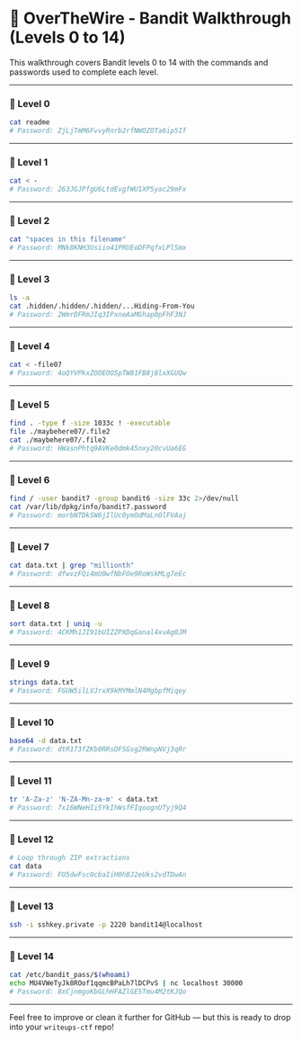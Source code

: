
# 🧠 OverTheWire - Bandit Walkthrough (Levels 0 to 14)

This walkthrough covers Bandit levels 0 to 14 with the commands and passwords used to complete each level.

---

### 🔐 Level 0
```bash
cat readme
# Password: ZjLjTmM6FvvyRnrb2rfNWOZOTa6ip5If
```

---

### 🔐 Level 1
```bash
cat < -
# Password: 263JGJPfgU6LtdEvgfWU1XP5yac29mFx
```

---

### 🔐 Level 2
```bash
cat "spaces in this filename"
# Password: MNk8KNH3Usiio41PRUEoDFPqfxLPlSmx
```

---

### 🔐 Level 3
```bash
ls -a
cat .hidden/.hidden/.hidden/...Hiding-From-You
# Password: 2WmrDFRmJIq3IPxneAaMGhap0pFhF3NJ
```

---

### 🔐 Level 4
```bash
cat < -file07
# Password: 4oQYVPkxZOOEOO5pTW81FB8j8lxXGUQw
```

---

### 🔐 Level 5
```bash
find . -type f -size 1033c ! -executable
file ./maybehere07/.file2
cat ./maybehere07/.file2
# Password: HWasnPhtq9AVKe0dmk45nxy20cvUa6EG
```

---

### 🔐 Level 6
```bash
find / -user bandit7 -group bandit6 -size 33c 2>/dev/null
cat /var/lib/dpkg/info/bandit7.password
# Password: morbNTDkSW6jIlUc0ymOdMaLnOlFVAaj
```

---

### 🔐 Level 7
```bash
cat data.txt | grep "millionth"
# Password: dfwvzFQi4mU0wfNbFOe9RoWskMLg7eEc
```

---

### 🔐 Level 8
```bash
sort data.txt | uniq -u
# Password: 4CKMh1JI91bUIZZPXDqGanal4xvAg0JM
```

---

### 🔐 Level 9
```bash
strings data.txt
# Password: FGUW5ilLVJrxX9kMYMmlN4MgbpfMiqey
```

---

### 🔐 Level 10
```bash
base64 -d data.txt
# Password: dtR173fZKb0RRsDFSGsg2RWnpNVj3qRr
```

---

### 🔐 Level 11
```bash
tr 'A-Za-z' 'N-ZA-Mn-za-m' < data.txt
# Password: 7x16WNeHIi5YkIhWsfFIqoognUTyj9Q4
```

---

### 🔐 Level 12
```bash
# Loop through ZIP extractions
cat data
# Password: FO5dwFsc0cbaIiH0h8J2eUks2vdTDwAn
```

---

### 🔐 Level 13
```bash
ssh -i sshkey.private -p 2220 bandit14@localhost
```

---

### 🔐 Level 14
```bash
cat /etc/bandit_pass/$(whoami)
echo MU4VWeTyJk8ROof1qqmcBPaLh7lDCPvS | nc localhost 30000
# Password: 8xCjnmgoKbGLhHFAZlGE5Tmu4M2tKJQo
```

---

Feel free to improve or clean it further for GitHub — but this is ready to drop into your `writeups-ctf` repo!
